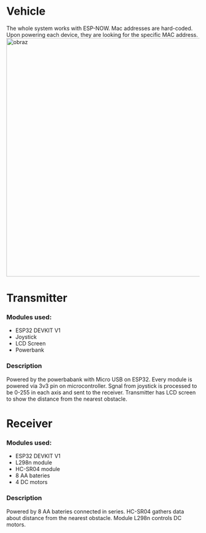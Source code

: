# Vehicle
The whole system works with ESP-NOW. Mac addresses are hard-coded. Upon powering each device, they are looking for the specific MAC address.
<img width="807" height="623" alt="obraz" src="https://github.com/user-attachments/assets/93353d76-0590-4f56-9a33-6626f6a8ba7b" />


# Transmitter
### Modules used:
- ESP32 DEVKIT V1
- Joystick
- LCD Screen
- Powerbank

### Description
Powered by the powerbabank with Micro USB on ESP32. Every module is powered via 3v3 pin on microcontroller.
Sgnal from joystick is processed to be 0-255 in each axis and sent to the receiver.
Transmitter has LCD screen to show the distance from the nearest obstacle.

# Receiver
### Modules used:
- ESP32 DEVKIT V1
- L298n module
- HC-SR04 module
- 8 AA bateries
- 4 DC motors

### Description
Powered by 8 AA bateries connected in series.
HC-SR04 gathers data about distance from the nearest obstacle.
Module L298n controls DC motors.
